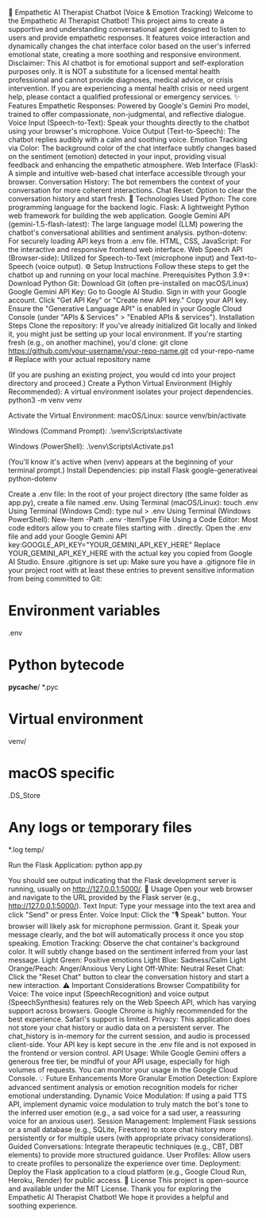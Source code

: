 🧠 Empathetic AI Therapist Chatbot (Voice & Emotion Tracking)
Welcome to the Empathetic AI Therapist Chatbot! This project aims to create a supportive and understanding conversational agent designed to listen to users and provide empathetic responses. It features voice interaction and dynamically changes the chat interface color based on the user's inferred emotional state, creating a more soothing and responsive environment.
Disclaimer: This AI chatbot is for emotional support and self-exploration purposes only. It is NOT a substitute for a licensed mental health professional and cannot provide diagnoses, medical advice, or crisis intervention. If you are experiencing a mental health crisis or need urgent help, please contact a qualified professional or emergency services.
✨ Features
Empathetic Responses: Powered by Google's Gemini Pro model, trained to offer compassionate, non-judgmental, and reflective dialogue.
Voice Input (Speech-to-Text): Speak your thoughts directly to the chatbot using your browser's microphone.
Voice Output (Text-to-Speech): The chatbot replies audibly with a calm and soothing voice.
Emotion Tracking via Color: The background color of the chat interface subtly changes based on the sentiment (emotion) detected in your input, providing visual feedback and enhancing the empathetic atmosphere.
Web Interface (Flask): A simple and intuitive web-based chat interface accessible through your browser.
Conversation History: The bot remembers the context of your conversation for more coherent interactions.
Chat Reset: Option to clear the conversation history and start fresh.
🚀 Technologies Used
Python: The core programming language for the backend logic.
Flask: A lightweight Python web framework for building the web application.
Google Gemini API (gemini-1.5-flash-latest): The large language model (LLM) powering the chatbot's conversational abilities and sentiment analysis.
python-dotenv: For securely loading API keys from a .env file.
HTML, CSS, JavaScript: For the interactive and responsive frontend web interface.
Web Speech API (Browser-side): Utilized for Speech-to-Text (microphone input) and Text-to-Speech (voice output).
⚙️ Setup Instructions
Follow these steps to get the chatbot up and running on your local machine.
Prerequisites
Python 3.9+: Download Python
Git: Download Git (often pre-installed on macOS/Linux)
Google Gemini API Key:
Go to Google AI Studio.
Sign in with your Google account.
Click "Get API Key" or "Create new API key."
Copy your API key.
Ensure the "Generative Language API" is enabled in your Google Cloud Console (under "APIs & Services" > "Enabled APIs & services").
Installation Steps
Clone the repository:
If you've already initialized Git locally and linked it, you might just be setting up your local environment. If you're starting fresh (e.g., on another machine), you'd clone:
git clone https://github.com/your-username/your-repo-name.git
cd your-repo-name # Replace with your actual repository name

(If you are pushing an existing project, you would cd into your project directory and proceed.)
Create a Python Virtual Environment (Highly Recommended):
A virtual environment isolates your project dependencies.
python3 -m venv venv


Activate the Virtual Environment:
macOS/Linux:
source venv/bin/activate


Windows (Command Prompt):
.\venv\Scripts\activate


Windows (PowerShell):
.\venv\Scripts\Activate.ps1


(You'll know it's active when (venv) appears at the beginning of your terminal prompt.)
Install Dependencies:
pip install Flask google-generativeai python-dotenv


Create a .env file:
In the root of your project directory (the same folder as app.py), create a file named .env.
Using Terminal (macOS/Linux): touch .env
Using Terminal (Windows Cmd): type nul > .env
Using Terminal (Windows PowerShell): New-Item -Path .\.env -ItemType File
Using a Code Editor: Most code editors allow you to create files starting with . directly.
Open the .env file and add your Google Gemini API key:GOOGLE_API_KEY="YOUR_GEMINI_API_KEY_HERE"
Replace YOUR_GEMINI_API_KEY_HERE with the actual key you copied from Google AI Studio.
Ensure .gitignore is set up:
Make sure you have a .gitignore file in your project root with at least these entries to prevent sensitive information from being committed to Git:
# Environment variables
.env

# Python bytecode
__pycache__/
*.pyc

# Virtual environment
venv/

# macOS specific
.DS_Store

# Any logs or temporary files
*.log
temp/


Run the Flask Application:
python app.py

You should see output indicating that the Flask development server is running, usually on http://127.0.0.1:5000/.
🤖 Usage
Open your web browser and navigate to the URL provided by the Flask server (e.g., http://127.0.0.1:5000/).
Text Input: Type your message into the text area and click "Send" or press Enter.
Voice Input: Click the "🎙️ Speak" button. Your browser will likely ask for microphone permission. Grant it. Speak your message clearly, and the bot will automatically process it once you stop speaking.
Emotion Tracking: Observe the chat container's background color. It will subtly change based on the sentiment inferred from your last message.
Light Green: Positive emotions
Light Blue: Sadness/Calm
Light Orange/Peach: Anger/Anxious
Very Light Off-White: Neutral
Reset Chat: Click the "Reset Chat" button to clear the conversation history and start a new interaction.
⚠️ Important Considerations
Browser Compatibility for Voice: The voice input (SpeechRecognition) and voice output (SpeechSynthesis) features rely on the Web Speech API, which has varying support across browsers. Google Chrome is highly recommended for the best experience. Safari's support is limited.
Privacy: This application does not store your chat history or audio data on a persistent server. The chat_history is in-memory for the current session, and audio is processed client-side. Your API key is kept secure in the .env file and is not exposed in the frontend or version control.
API Usage: While Google Gemini offers a generous free tier, be mindful of your API usage, especially for high volumes of requests. You can monitor your usage in the Google Cloud Console.
💡 Future Enhancements
More Granular Emotion Detection: Explore advanced sentiment analysis or emotion recognition models for richer emotional understanding.
Dynamic Voice Modulation: If using a paid TTS API, implement dynamic voice modulation to truly match the bot's tone to the inferred user emotion (e.g., a sad voice for a sad user, a reassuring voice for an anxious user).
Session Management: Implement Flask sessions or a small database (e.g., SQLite, Firestore) to store chat history more persistently or for multiple users (with appropriate privacy considerations).
Guided Conversations: Integrate therapeutic techniques (e.g., CBT, DBT elements) to provide more structured guidance.
User Profiles: Allow users to create profiles to personalize the experience over time.
Deployment: Deploy the Flask application to a cloud platform (e.g., Google Cloud Run, Heroku, Render) for public access.
📄 License
This project is open-source and available under the MIT License.
Thank you for exploring the Empathetic AI Therapist Chatbot! We hope it provides a helpful and soothing experience.


